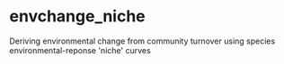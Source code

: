 # envchange_niche
Deriving environmental change from community turnover using species environmental-reponse 'niche' curves
